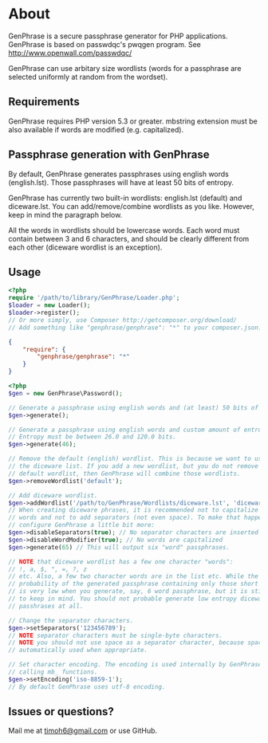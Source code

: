 About
=====

GenPhrase is a secure passphrase generator for PHP applications. GenPhrase is
based on passwdqc's pwqgen program. See http://www.openwall.com/passwdqc/

GenPhrase can use arbitary size wordlists (words for a passphrase are selected
uniformly at random from the wordset).


Requirements
------------

GenPhrase requires PHP version 5.3 or greater. mbstring extension must be also
available if words are modified (e.g. capitalized).


Passphrase generation with GenPhrase
------------------------------------

By default, GenPhrase generates passphrases using english words (english.lst).
Those passphrases will have at least 50 bits of entropy.

GenPhrase has currently two built-in wordlists: english.lst (default) and
diceware.lst. You can add/remove/combine wordlists as you like.
However, keep in mind the paragraph below.

All the words in wordlists should be lowercase words. Each word must contain
between 3 and 6 characters, and should be clearly different from each other
(diceware wordlist is an exception).


Usage
-----

``` php
<?php
require '/path/to/library/GenPhrase/Loader.php';
$loader = new Loader();
$loader->register();
// Or more simply, use Composer http://getcomposer.org/download/
// Add something like "genphrase/genphrase": "*" to your composer.json:
```
``` json
{
    "require": {
        "genphrase/genphrase": "*"
    }
}
```
``` php
<?php
$gen = new GenPhrase\Password();

// Generate a passphrase using english words and (at least) 50 bits of entropy.
$gen->generate();

// Generate a passphrase using english words and custom amount of entropy.
// Entropy must be between 26.0 and 120.0 bits.
$gen->generate(46);

// Remove the default (english) wordlist. This is because we want to use only
// the diceware list. If you add a new wordlist, but you do not remove the
// default wordlist, then GenPhrase will combine those wordlists.
$gen->removeWordlist('default');

// Add diceware wordlist.
$gen->addWordlist('/path/to/GenPhrase/Wordlists/diceware.lst', 'diceware');
// When creating diceware phrases, it is recommended not to capitalize any
// words and not to add separators (not even space). To make that happen, we
// configure GenPhrase a little bit more:
$gen->disableSeparators(true); // No separator characters are inserted
$gen->disableWordModifier(true); // No words are capitalized
$gen->generate(65) // This will output six "word" passphrases.

// NOTE that diceware wordlist has a few one character "words":
// !, a, $, ", =, ?, z
// etc. Also, a few two character words are in the list etc. While the
// probability of the generated passphrase containing only those short "words"
// is very low when you generate, say, 6 word passphrase, but it is still good
// to keep in mind. You should not probable generate low entropy diceware
// passhrases at all.

// Change the separator characters.
$gen->setSeparators('123456789');
// NOTE separator characters must be single-byte characters.
// NOTE you should not use space as a separator character, because space is
// automatically used when appropriate.

// Set character encoding. The encoding is used internally by GenPhrase when
// calling mb_ functions.
$gen->setEncoding('iso-8859-1');
// By default GenPhrase uses utf-8 encoding.
```


Issues or questions?
--------------------

Mail me at timoh6@gmail.com or use GitHub.